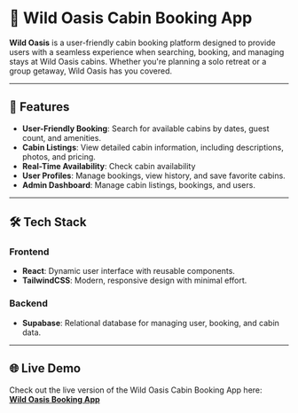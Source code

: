 # 🌴 Wild Oasis Cabin Booking App

**Wild Oasis** is a user-friendly cabin booking platform designed to provide users with a seamless experience when searching, booking, and managing stays at Wild Oasis cabins. Whether you're planning a solo retreat or a group getaway, Wild Oasis has you covered.

---

## 🚀 Features

- **User-Friendly Booking**: Search for available cabins by dates, guest count, and amenities.
- **Cabin Listings**: View detailed cabin information, including descriptions, photos, and pricing.
- **Real-Time Availability**: Check cabin availability
- **User Profiles**: Manage bookings, view history, and save favorite cabins.
- **Admin Dashboard**: Manage cabin listings, bookings, and users.

---

## 🛠️ Tech Stack

### **Frontend**
- **React**: Dynamic user interface with reusable components.
- **TailwindCSS**: Modern, responsive design with minimal effort.

### **Backend**
- **Supabase**: Relational database for managing user, booking, and cabin data.



---

## 🌐 Live Demo

Check out the live version of the Wild Oasis Cabin Booking App here:  
[**Wild Oasis Booking App**](https://the-wild-oasis-bookings-app.netlify.app/)





